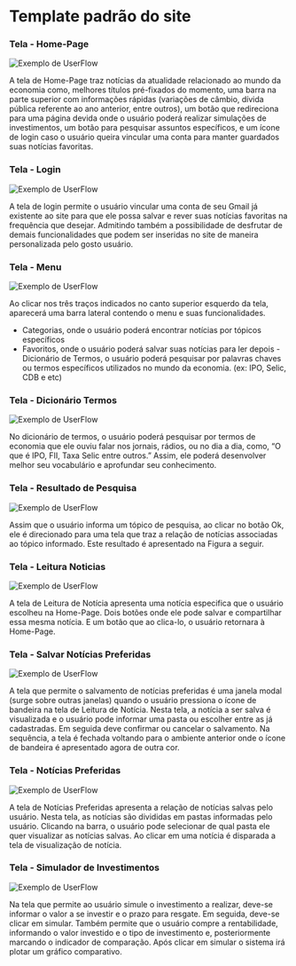 # Template padrão do site

### Tela - Home-Page
![Exemplo de UserFlow](img/home.PNG)

A tela de Home-Page traz notícias da atualidade relacionado ao mundo da economia como, melhores títulos pré-fixados do momento, uma barra na parte superior com informações rápidas (variações de câmbio, dívida pública referente ao ano anterior, entre outros), um botão que redireciona para uma página devida onde o usuário poderá realizar simulações de investimentos, um botão para pesquisar assuntos específicos, e um ícone de login caso o usuário queira vincular uma conta para manter guardados suas notícias favoritas.


### Tela - Login
![Exemplo de UserFlow](img/login.PNG)

A tela de login permite o usuário vincular uma conta de seu Gmail já existente ao site para que ele possa salvar e rever suas notícias favoritas na frequência que desejar. Admitindo também a possibilidade de desfrutar de demais funcionalidades que podem ser inseridas no site de maneira personalizada pelo gosto usuário.

### Tela - Menu
![Exemplo de UserFlow](img/menu.PNG)

Ao clicar nos três traços indicados no canto superior esquerdo da tela, aparecerá uma barra lateral contendo o menu e suas funcionalidades.
-	Categorias, onde o usuário poderá encontrar notícias por tópicos específicos
-	Favoritos, onde o usuário poderá salvar suas notícias para ler depois 
-Dicionário de Termos, o usuário poderá pesquisar por palavras chaves ou termos específicos utilizados no mundo da economia. (ex: IPO, Selic, CDB e etc)

### Tela - Dicionário Termos
![Exemplo de UserFlow](img/dicionario.PNG)

No dicionário de termos, o usuário poderá pesquisar por termos de economia que ele ouviu falar nos jornais, rádios, ou no dia a dia, como, “O que é IPO, FII, Taxa Selic entre outros.” Assim, ele poderá desenvolver melhor seu vocabulário e aprofundar seu conhecimento.

### Tela - Resultado de Pesquisa
![Exemplo de UserFlow](img/pesquisa.PNG)

Assim que o usuário informa um tópico de pesquisa, ao clicar no botão Ok, ele é direcionado para uma tela que traz a relação de notícias associadas ao tópico informado. Este resultado é apresentado na Figura a seguir.

### Tela - Leitura Noticias

![Exemplo de UserFlow](img/noticias.PNG)

A tela de Leitura de Notícia apresenta uma notícia especifica que o usuário escolheu na Home-Page. Dois botões onde ele pode salvar e compartilhar essa mesma notícia. E um botão que ao clica-lo, o usuário retornara à Home-Page.

### Tela - Salvar Notícias Preferidas
![Exemplo de UserFlow](img/favoritas.PNG)

A tela que permite o salvamento de notícias preferidas é uma janela modal (surge sobre outras janelas) quando o usuário pressiona o ícone de bandeira na tela de Leitura de Notícia. Nesta tela, a notícia a ser salva é visualizada e o usuário pode informar uma pasta ou escolher entre as já cadastradas. Em seguida deve confirmar ou cancelar o salvamento. Na sequência, a tela é fechada voltando para o ambiente anterior onde o ícone de bandeira é apresentado agora de outra cor.

### Tela - Notícias Preferidas

![Exemplo de UserFlow](img/preferidas.PNG)

A tela de Notícias Preferidas apresenta a relação de notícias salvas pelo usuário. Nesta tela, as notícias são divididas em pastas informadas pelo usuário. Clicando na barra, o usuário pode selecionar de qual pasta ele quer visualizar as notícias salvas. Ao clicar em uma notícia é disparada a tela de visualização de notícia. 


### Tela - Simulador de Investimentos 
![Exemplo de UserFlow](img/simulador.PNG)

Na tela que permite ao usuário simule o investimento a realizar, deve-se informar o valor a se investir e o prazo para resgate. Em seguida, deve-se clicar em simular. Também permite que o usuário compre a rentabilidade, informando o valor investido e o tipo de investimento e, posteriormente marcando o indicador de comparação. Após clicar em simular o sistema irá plotar um gráfico comparativo.

